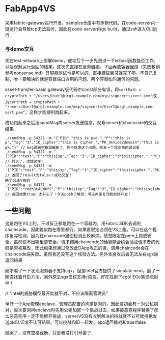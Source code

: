 # FabApp4VS
采用fabric-gateway进行开发，samples仓库中有示例代码。在code-server内一键运行会导致tcp无法监听，因此在code-server内go build，通过ssh进入CLI运行

### 与demo交互
先在test network上部署demo，成功后下一步先测试一下isExist函数能否工作，以及观察运行返回的结果。这次先直接在服务器跑，下回再放容器里跑（失败教训参考nonsense.md）开容器测试也是可以的，直接挂载目录就完了呗，不自己复制，唯一要解决的就是容器端口占用的问题、两个容器如何通信的问题。

asset-transfer-basic gateway版代码中const部分有误，将`certPath = cryptoPath + "/users/User1@org1.example.com/msp/signcerts/cert.pem"`改为`certPath = cryptoPath + "/users/User1@org1.example.com/msp/signcerts/User1@org1.example.com-cert.pem"`，这样才能顺利跑起来。

成功跑起来之后用sendMsg向server发送信息，观察server和chaincode的交互结果
```
./sendMsg -p 54321 -m "{"PID":"this is pid.","P":"this is p","Tag":"3","ID_cipher":"this is cipher.","PK_device2domain":"this is pk."}" // msg碰到空格就截断了，先不处理这个问题，先发一个没空格的试试看
./sendMsg -p 54321 -m "{"PID":"test","P":"thisisp","Tag":"3","ID_cipher":"thisiscipher.","PK_device2domain":"thisispk."}"   // 转义了，改成这样：
./sendMsg -p 54321 -m '{"PID":"test","P":"thisisp","Tag":"3","ID_cipher":"thisiscipher.","PK_device2domain":"thisispk."}'   // 返回了result为false！成功交互！
换个pid存在的
./sendMsg -p 54321 -m '{"PID":"redh3tALWAYS","P":"thisisp","Tag":"3","ID_cipher":"thisiscipher.","PK_device2domain":"thisispk."}'   // 返回结果true！太开心了！今天push了睡觉，明天再来复现和继续开发！
```

## 一些问题
这是跑在VS上的，不过反正都是跑在一个容器内，用Fabric SDK去调用chaincode，因此貌似跑在哪里都行。如果要限定必须在VS上跑，可以在这个程序里写检测，因为在chaincode里面检测比较麻烦。感觉限定在peer上跑更安全，虽然说不出哪里更安全。请求调用chaincode的话智能合约会验证请求者的代码是否被篡改，因此如果想通过修改此DApp攻击的话，调用chaincode会在chaincode端失败。虽然我还没写这个核验方法。另外本身攻击者无法左右sgx端返回结果

刚才看了一下发现服务器不支持sgx，但是Intel官方提供了simulate mod，翻了一圈没找着开启方法，另外原生sgx仅仅支持c语言。好在找到了ego!
EGo感觉能封神！

// “Intel的威胁模型最开始就不对，不应该隔离管理员”

单开一个App管理enclave，管理员配置的肯定是对的，因此最初会有一对公私钥对，每次要询问enclave时先用公钥加密一个挑战过去，如果被恶意程序替换了那么恶意程序一定不能解开挑战，serverVS没有收到解决的挑战就不认可就拒绝发送pid认证或不认可结果。可以挑战和ID一起发，app返回挑战和true/false

破案了，没有空格截断，只是我没打引号罢了